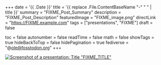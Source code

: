 +++
date = '{{ .Date }}'
title = '{{ replace .File.ContentBaseName "-" " " | title }}'
summary = "FIXME_Post_Summary"
description = "FIXME_Post_Description"
featuredImage = "FIXME_image.png"
directLink = "https://FIXME.example.com"
tags = ["presentations", "FIXME"]
draft = false

toc = false
autonumber = false
readTime = false
math = false
showTags = true
hideBackToTop = false
hidePagination = true
fediverse = "@ole@fosstodon.org"
+++

[![Screenshot of a presentation: Title "FIXME_TITLE"](mopo_title_slide.png#small "Slides")](FIXME_SLIDE_LINK)
